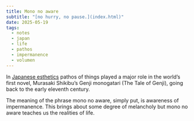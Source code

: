 ```yaml
---
title: Mono no aware
subtitle: "[no hurry, no pause.](index.html)"
date: 2025-05-19
tags:
  - notes
  - japan
  - life
  - pathos
  - impermanence
  - volumen
---
```


In [Japanese esthetics](https://plato.stanford.edu/entries/japanese-aesthetics/#MonoNoAwarPathThin) pathos of things played a major role in the world’s first novel, Murasaki Shikibu’s Genji monogatari (The Tale of Genji), going back to the early eleventh century.

The meaning of the phrase mono no aware, simply put, is awareness of impermanence. This brings about some degree of melancholy but mono no aware teaches us the realities of life.
